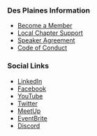 ### Des Plaines Information
* [Become a Member](https://www.owasp.org/index.php/Membership)
* [Local Chapter Support](https://owasp.org/donate)
* [Speaker Agreement](https://owasp.org/www-policy/legal/speaker-agreement)
* [Code of Conduct](https://owasp.org/www-policy/operational/conferences-events.html)

### Social Links
* [LinkedIn](https://www.linkedin.com/company/owasp-des-plaines-chapter/)
* [Facebook]()
* [YouTube]()
* [Twitter]()
* [MeetUp]()
* [EventBrite]()
* [Discord]()



